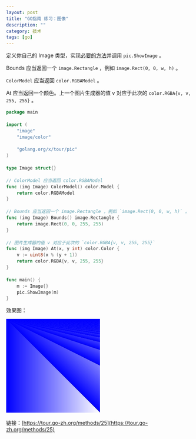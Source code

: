 ```yaml
---
layout: post
title: "GO指南 练习：图像"
description: ""
category: 技术
tags: [go]
---
```



定义你自己的 Image 类型，实现[必要的方法](https://go-zh.org/pkg/image/#Image)并调用 `pic.ShowImage` 。

Bounds 应当返回一个 `image.Rectangle` ，例如 `image.Rect(0, 0, w, h)` 。

`ColorModel` 应当返回 `color.RGBAModel` 。

At 应当返回一个颜色。上一个图片生成器的值 v 对应于此次的 `color.RGBA{v, v, 255, 255}` 。

```go
package main

import (
	"image"
	"image/color"

	"golang.org/x/tour/pic"
)

type Image struct{}

// ColorModel 应当返回 color.RGBAModel
func (img Image) ColorModel() color.Model {
	return color.RGBAModel
}

// Bounds 应当返回一个 image.Rectangle ，例如 `image.Rect(0, 0, w, h)` 。
func (img Image) Bounds() image.Rectangle {
	return image.Rect(0, 0, 255, 255)
}

// 图片生成器的值 v 对应于此次的 `color.RGBA{v, v, 255, 255}`
func (img Image) At(x, y int) color.Color {
	v := uint8(x % (y + 1))
	return color.RGBA{v, v, 255, 255}
}

func main() {
	m := Image{}
	pic.ShowImage(m)
}

```

效果图：

![](/assets/images/15197989783244.jpg)

链接：[https://tour.go-zh.org/methods/25](https://tour.go-zh.org/methods/25)


